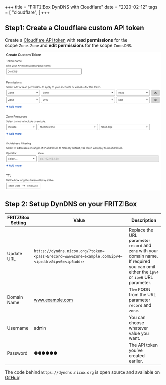 +++
title = "FRITZ!Box DynDNS with Cloudflare"
date = "2020-02-12"
tags = [
    "cloudflare",
]
+++

## Step1: Create a Cloudflare custom API token

Create a [Cloudflare API token](https://dash.cloudflare.com/profile/api-tokens) with **read permissions** for the scope `Zone.Zone` and **edit permissions** for the scope `Zone.DNS`.

![Cloudflare Custom API Token](/images/cloudflare-dyndns1.png)

## Step 2: Set up DynDNS on your FRITZ!Box

| FRITZ!Box Setting | Value                                                                                             | Description                                                                                                                              |
| ----------------- | ------------------------------------------------------------------------------------------------- | ---------------------------------------------------------------------------------------------------------------------------------------- |
| Update URL        | `https://dyndns.nicoo.org/?token=<pass>&record=www&zone=example.com&ipv4=<ipaddr>&ipv6=<ip6addr>` | Replace the URL parameter `record` and `zone` with your domain name. If required you can omit either the `ipv4` or `ipv6` URL parameter. |
| Domain Name       | www.example.com                                                                                   | The FQDN from the URL parameter `record` and `zone`.                                                                                     |
| Username          | admin                                                                                             | You can choose whatever value you want.                                                                                                  |
| Password          | ●●●●●●                                                                                            | The API token you’ve created earlier.                                                                                                    |

The code behind `https://dyndns.nicoo.org` is open source and available on [GitHub](https://github.com/L480/cloudflare-dyndns)!
